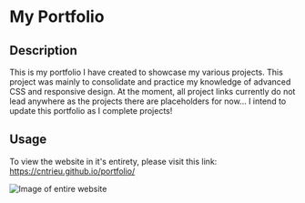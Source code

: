 # My Portfolio

## Description

This is my portfolio I have created to showcase my various projects. This project was mainly to consolidate and practice my knowledge of advanced CSS and responsive design. At the moment, all project links currently do not lead anywhere as the projects there are placeholders for now... I intend to update this portfolio as I complete projects!

## Usage

To view the website in it's entirety, please visit this link: https://cntrieu.github.io/portfolio/

![Image of entire website](/assets/images/website.png?raw=true "Portfolio Screenshot")
